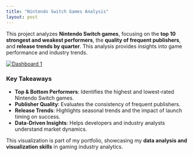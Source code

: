 ```yaml
---
title: "Nintendo Switch Games Analysis"
layout: post
---
```


This project analyzes **Nintendo Switch games**, focusing on the **top 10 strongest and weakest performers**, the **quality of frequent publishers**, and **release trends by quarter**. This analysis provides insights into game performance and industry trends.

<div class='tableauPlaceholder' id='viz1741356361485' style='position: relative'><noscript><a href='#'><img alt='Dashboard 1 ' src='https:&#47;&#47;public.tableau.com&#47;static&#47;images&#47;Ni&#47;NintendoSwitchGamesReviewAnalysis_17411861241680&#47;Dashboard1&#47;1_rss.png' style='border: none' /></a></noscript><object class='tableauViz'  style='display:none;'><param name='host_url' value='https%3A%2F%2Fpublic.tableau.com%2F' /> <param name='embed_code_version' value='3' /> <param name='site_root' value='' /><param name='name' value='NintendoSwitchGamesReviewAnalysis_17411861241680&#47;Dashboard1' /><param name='tabs' value='no' /><param name='toolbar' value='yes' /><param name='static_image' value='https:&#47;&#47;public.tableau.com&#47;static&#47;images&#47;Ni&#47;NintendoSwitchGamesReviewAnalysis_17411861241680&#47;Dashboard1&#47;1.png' /> <param name='animate_transition' value='yes' /><param name='display_static_image' value='yes' /><param name='display_spinner' value='yes' /><param name='display_overlay' value='yes' /><param name='display_count' value='yes' /><param name='language' value='en-US' /></object></div>
<script type='text/javascript'>
  var divElement = document.getElementById('viz1741356361485');
  var vizElement = divElement.getElementsByTagName('object')[0];
  if ( divElement.offsetWidth > 800 ) { 
    vizElement.style.width='1100px'; vizElement.style.height='827px';
  } else if ( divElement.offsetWidth > 500 ) { 
    vizElement.style.width='1100px'; vizElement.style.height='827px';
  } else { 
    vizElement.style.width='100%'; vizElement.style.height='1927px';
  } 
  var scriptElement = document.createElement('script');
  scriptElement.src = 'https://public.tableau.com/javascripts/api/viz_v1.js';
  vizElement.parentNode.insertBefore(scriptElement, vizElement);
</script>

### Key Takeaways
- **Top & Bottom Performers**: Identifies the highest and lowest-rated Nintendo Switch games.
- **Publisher Quality**: Evaluates the consistency of frequent publishers.
- **Release Trends**: Highlights seasonal trends and the impact of launch timing on success.
- **Data-Driven Insights**: Helps developers and industry analysts understand market dynamics.

This visualization is part of my portfolio, showcasing my **data analysis and visualization skills** in gaming industry analytics.
